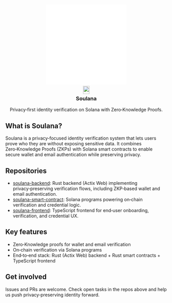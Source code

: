 <h3 align="center">
  <img src="https://raw.githubusercontent.com/wiredium/.github/cdacb60e5c013f06c578a467b3477441bbc64204/profile/wired.png" width="250" alt="wired Logo"/><br/>
  <img src="https://raw.githubusercontent.com/wiredwiredwired/.github/refs/heads/main/profile/transparent.png" height="25" width="20"/>
  <br/>
  <b>Soulana</b>
</h3>

<p align="center">
  Privacy‑first identity verification on Solana with Zero‑Knowledge Proofs.
</p>

## What is Soulana?

Soulana is a privacy‑focused identity verification system that lets users prove who they are without exposing sensitive data. It combines Zero‑Knowledge Proofs (ZKPs) with Solana smart contracts to enable secure wallet and email authentication while preserving privacy.

## Repositories

- [soulana-backend](https://github.com/wearesoulana/soulana-backend): Rust backend (Actix Web) implementing privacy‑preserving verification flows, including ZKP‑based wallet and email authentication.
- [soulana-smart-contract](https://github.com/wearesoulana/soulana-smart-contract): Solana programs powering on‑chain verification and credential logic.
- [soulana-frontend](https://github.com/wearesoulana/soulana-frontend): TypeScript frontend for end‑user onboarding, verification, and credential UX.

## Key features

- Zero‑Knowledge proofs for wallet and email verification
- On‑chain verification via Solana programs
- End‑to‑end stack: Rust (Actix Web) backend + Rust smart contracts + TypeScript frontend

## Get involved

Issues and PRs are welcome. Check open tasks in the repos above and help us push privacy‑preserving identity forward.


